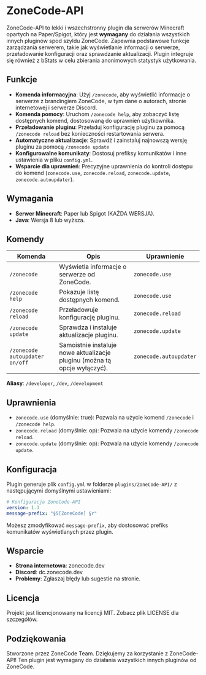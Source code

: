 # ZoneCode-API

ZoneCode-API to lekki i wszechstronny plugin dla serwerów Minecraft opartych na Paper/Spigot, który jest **wymagany** do działania wszystkich innych pluginów spod szyldu ZoneCode. Zapewnia podstawowe funkcje zarządzania serwerem, takie jak wyświetlanie informacji o serwerze, przeładowanie konfiguracji oraz sprawdzanie aktualizacji. Plugin integruje się również z bStats w celu zbierania anonimowych statystyk użytkowania.

## Funkcje

- **Komenda informacyjna**: Użyj `/zonecode`, aby wyświetlić informacje o serwerze z brandingiem ZoneCode, w tym dane o autorach, stronie internetowej i serwerze Discord.
- **Komenda pomocy**: Uruchom `/zonecode help`, aby zobaczyć listę dostępnych komend, dostosowaną do uprawnień użytkownika.
- **Przeładowanie pluginu**: Przeładuj konfigurację pluginu za pomocą `/zonecode reload` bez konieczności restartowania serwera.
- **Automatyczne aktualizacje**: Sprawdź i zainstaluj najnowszą wersję pluginu za pomocą `/zonecode update`
- **Konfigurowalne komunikaty**: Dostosuj prefiksy komunikatów i inne ustawienia w pliku `config.yml`.
- **Wsparcie dla uprawnień**: Precyzyjne uprawnienia do kontroli dostępu do komend (`zonecode.use`, `zonecode.reload`, `zonecode.update`, `zonecode.autoupdater`).

## Wymagania

- **Serwer Minecraft**: Paper lub Spigot (KAŻDA WERSJA).
- **Java**: Wersja 8 lub wyższa.

## Komendy

| Komenda | Opis | Uprawnienie |
| --- | --- | --- |
| `/zonecode` | Wyświetla informacje o serwerze od ZoneCode. | `zonecode.use` |
| `/zonecode help` | Pokazuje listę dostępnych komend. | `zonecode.use` |
| `/zonecode reload` | Przeładowuje konfigurację pluginu. | `zonecode.reload` |
| `/zonecode update` | Sprawdza i instaluje aktualizacje pluginu. | `zonecode.update` |
| `/zonecode autoupdater on/off` | Samoistnie instaluje nowe aktualizacje pluginu (można tą opcje wyłączyć). | `zonecode.autoupdater` |

**Aliasy**: `/developer`, `/dev`, `/development`

## Uprawnienia

- `zonecode.use` (domyślnie: true): Pozwala na użycie komend `/zonecode` i `/zonecode help`.
- `zonecode.reload` (domyślnie: op): Pozwala na użycie komendy `/zonecode reload`.
- `zonecode.update` (domyślnie: op): Pozwala na użycie komendy `/zonecode update`.

## Konfiguracja

Plugin generuje plik `config.yml` w folderze `plugins/ZoneCode-API/` z następującymi domyślnymi ustawieniami:

```yaml
# Konfiguracja ZoneCode-API
version: 1.3
message-prefix: "§5[ZoneCode] §r"
```

Możesz zmodyfikować `message-prefix`, aby dostosować prefiks komunikatów wyświetlanych przez plugin.

## Wsparcie

- **Strona internetowa**: zonecode.dev
- **Discord**: dc.zonecode.dev
- **Problemy**: Zgłaszaj błędy lub sugestie na stronie.

## Licencja

Projekt jest licencjonowany na licencji MIT. Zobacz plik LICENSE dla szczegółów.

## Podziękowania

Stworzone przez ZoneCode Team. Dziękujemy za korzystanie z ZoneCode-API! Ten plugin jest wymagany do działania wszystkich innych pluginów od ZoneCode.
